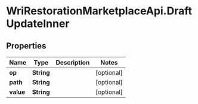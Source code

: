 # WriRestorationMarketplaceApi.DraftUpdateInner

## Properties
Name | Type | Description | Notes
------------ | ------------- | ------------- | -------------
**op** | **String** |  | [optional] 
**path** | **String** |  | [optional] 
**value** | **String** |  | [optional] 


